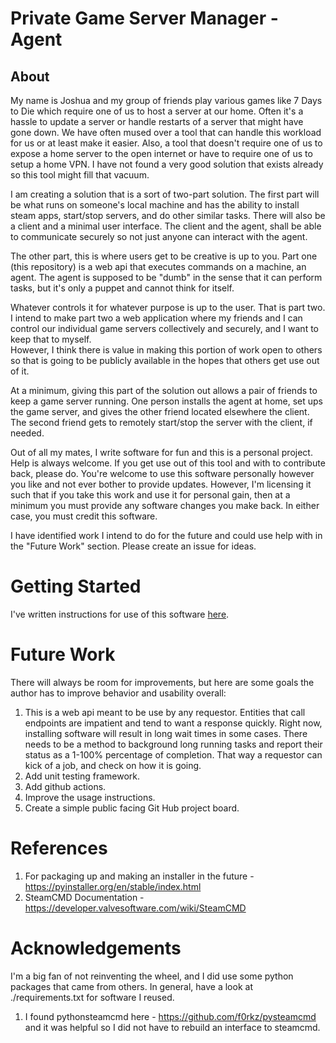 # Private Game Server Manager - Agent

## About

My name is Joshua and my group of friends play various games like 7 Days to Die which require one of us to host a server
at our home.  Often it's a hassle to update a server or handle restarts of a server that might have gone down.  We have
often mused over a tool that can handle this workload for us or at least make it easier.  Also, a tool that doesn't require
one of us to expose a home server to the open internet or have to require one of us to setup a home VPN. I have not found 
a very good solution that exists already so this tool might fill that vacuum.   

I am creating a solution that is a sort of two-part solution.  The first part will be what runs on someone's local machine and has the
ability to install steam apps, start/stop servers, and do other similar tasks.  There will also be a client and a minimal 
user interface.  The client and the agent, shall be able to communicate securely so not just anyone can interact with
the agent. 

The other part, this is where users get to be creative is up to you.  Part one (this repository) is a web api that executes 
commands on a machine, an agent.  The agent is supposed to be "dumb" in the sense that it can perform tasks, but it's only 
a puppet and cannot think for itself.  

Whatever controls it for whatever purpose is up to the user.  That is part two.  I intend to make part two a web application 
where my friends and I can control our individual game servers collectively and securely, and I want to keep that to myself.  
However, I think there is value in making this portion of work open to others so that is going to be publicly available in the hopes 
that others get use out of it.  

At a minimum, giving this part of the solution out allows a pair of friends to keep a game server running.  One person
installs the agent at home, set ups the game server, and gives the other friend located elsewhere the client.  The second
friend gets to remotely start/stop the server with the client, if needed.  

Out of all my mates, I write software for fun and this is a personal project. Help is always welcome.  If you get use
out of this tool and with to contribute back, please do.  You're welcome to use this software personally however you like 
and not ever bother to provide updates.  However, I'm licensing it such that if you take this work and use it for personal
gain, then at a minimum you must provide any software changes you make back.  In either case, you must credit this
software.

I have identified work I intend to do for the future and could use help with in the "Future Work" section.  Please create
an issue for ideas.

# Getting Started

I've written instructions for use of this software [here](./docs/getting-started.md).

# Future Work

There will always be room for improvements, but here are some goals the author has to improve behavior and usability
overall:

1. This is a web api meant to be use by any requestor.  Entities that call endpoints are impatient and tend to want
   a response quickly.  Right now, installing software will result in long wait times in some cases.  There needs to
   be a method to background long running tasks and report their status as a 1-100% percentage of completion.  That way
   a requestor can kick of a job, and check on how it is going.  
2. Add unit testing framework.  
3. Add github actions.
4. Improve the usage instructions.
5. Create a simple public facing Git Hub project board. 

# References

1. For packaging up and making an installer in the future - https://pyinstaller.org/en/stable/index.html
2. SteamCMD Documentation - https://developer.valvesoftware.com/wiki/SteamCMD

# Acknowledgements

I'm a big fan of not reinventing the wheel, and I did use some python packages that came from others.  In general,
have a look at ./requirements.txt for software I reused.

1. I found pythonsteamcmd here - https://github.com/f0rkz/pysteamcmd and it was helpful so I did not have to rebuild
   an interface to steamcmd. 